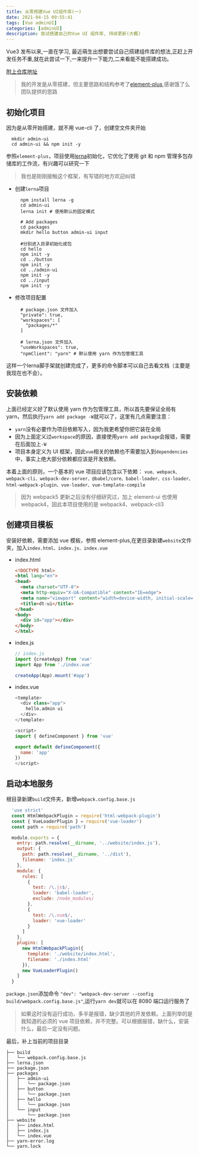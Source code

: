 ```yaml
---
title: 从零搭建Vue UI组件库(一)
date: 2021-04-15 09:55:41
tags: [Vue adminUI]
categories: [adminUI]
description: 尝试搭建自己的Vue UI 组件库, 持续更新(大概)
---
```


Vue3 发布以来,一直在学习, 最近萌生出想要尝试自己搭建组件库的想法,正赶上开发任务不重,就在此尝试一下,一来提升一下能力,二来看能不能搭建成功。

[附上仓库地址](https://github.com/lost-dream/zcm-admin-ui)

> 我的开发是从零搭建，但主要思路和结构参考了[element-plus](https://github.com/element-plus/element-plus),感谢饿了么团队提供的思路

## 初始化项目

因为是从零开始搭建，就不用 vue-cli 了，创建空文件夹开始

```shell
  mkdir admin-ui
  cd admin-ui && npm init -y
```

参照`element-plus`，项目使用[lerna](https://github.com/lerna/lerna)初始化，它优化了使用 git 和 npm 管理多包存储库的工作流，有兴趣可以研究一下

> 我也是刚刚接触这个框架，有写错的地方欢迎纠错

+ 创建`lerna`项目

  ```shell
    npm install lerna -g
    cd admin-ui
    lerna init # 使用默认的固定模式

    # Add packages
    cd packages
    mkdir hello button admin-ui input

    #分别进入目录初始化成包
    cd hello
    npm init -y
    cd ../button
    npm init -y
    cd ../admin-ui
    npm init -y
    cd ../input
    npm init -y
  ```

+ 修改项目配置

  ```shell
    # package.json 文件加入
    "private": true,
    "workspaces": [
      "packages/*"
    ]

    # lerna.json 文件加入
    "useWorkspaces": true,
    "npmClient": "yarn" # 默认使用 yarn 作为包管理工具
  ```

这样一个lerna脚手架就创建完成了，更多的命令脚本可以自己去看文档（主要是我现在也不会）。

## 安装依赖

上面已经定义好了默认使用 yarn 作为包管理工具，所以首先要保证全局有 yarn，然后执行`yarn add package -W`就可以了，这里有几点需要注意：

+ `yarn`没有必要作为项目依赖写入，因为我更希望你把它装在全局
+ 因为上面定义过`workspace`的原因，直接使用`yarn add package`会报错，需要在后面加上`-W`
+ 项目本身定义为 UI 框架，因此`vue`相关的依赖也不需要加入到`dependencies`中，事实上绝大部分依赖都应该是开发依赖。

本着上面的原则，一个基本的 vue 项目应该包含以下依赖：
`vue、webpack、webpack-cli、webpack-dev-server、@babel/core、babel-loader、css-loader、html-webpack-plugin、vue-loader、vue-template-compile`

> 因为 webpack5 更新之后没有仔细研究过，加上 element-ui 也使用 webpack4，因此本项目使用的是 webpack4、webpack-cli3

## 创建项目模板

安装好依赖，需要添加 vue 模板，参照 element-plus,在更目录新建`website`文件夹，加入`index.html、index.js、index.vue`

+ index.html

  ```html
  <!DOCTYPE html>
  <html lang="en">
  <head>
    <meta charset="UTF-8">
    <meta http-equiv="X-UA-Compatible" content="IE=edge">
    <meta name="viewport" content="width=device-width, initial-scale=1.0">
    <title>dt-ui</title>
  </head>
  <body>
    <div id="app"></div>
  </body>
  </html>
  ```

+ index.js

  ```javascript
  // index.js
  import {createApp} from 'vue'
  import App from './index.vue'

  createApp(App).mount('#app')
  ```

+ index.vue

  ```javascript
  <template>
    <div class="app">
      hello,admin ui
    </div>
  </template>

  <script>
  import { defineComponent } from 'vue'

  export default defineComponent({
    name: 'app'
  })
  </script>
  ```

## 启动本地服务

根目录新建`build`文件夹，新增`webpack.config.base.js`

```javascript
  'use strict'
  const HtmlWebpackPlugin = require('html-webpack-plugin')
  const { VueLoaderPlugin } = require('vue-loader')
  const path = require('path')

  module.exports = {
    entry: path.resolve(__dirname, '../website/index.js'),
    output: {
      path: path.resolve(__dirname, '../dist'),
      filename: 'index.js'
    },
    module: {
      rules: [
        {
          test: /\.js$/,
          loader: 'babel-loader',
          exclude: /node_modules/
        },
        {
          test: /\.vue$/,
          loader: 'vue-loader'
        }
      ]
    },
    plugins: [
      new HtmlWebpackPlugin({
        template: './website/index.html',
        filename: './index.html'
      }),
      new VueLoaderPlugin()
    ]
  }
```

`package.json`添加命令 `"dev": "webpack-dev-server --config build/webpack.config.base.js"`,运行`yarn dev`就可以在 8080 端口运行服务了

> 如果这时没有运行成功，多半是报错，缺少其他的开发依赖。上面列举的是我知道的必须的 vue 项目依赖，并不完整。可以根据报错，缺什么，安装什么，最后一定没有问题。

最后，补上当前的项目目录

```shell
├── build
│   └── webpack.config.base.js
├── lerna.json
├── package.json
├── packages
│   ├── admin-ui
│   │   └── package.json
│   ├── button
│   │   └── package.json
│   ├── hello
│   │   └── package.json
│   └── input
│       └── package.json
├── website
│   ├── index.html
│   ├── index.js
│   └── index.vue
├── yarn-error.log
└── yarn.lock
```
